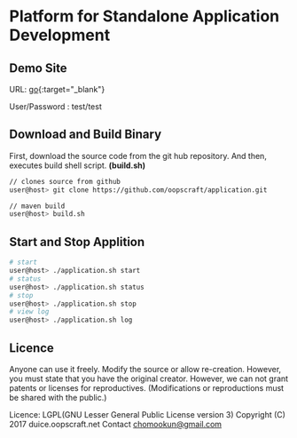# Platform for Standalone Application Development

## Demo Site
URL: [go](http://application.oopscraft.net/admin){:target="_blank"}

User/Password : test/test

## Download and Build Binary
First, download the source code from the git hub repository.
And then, executes build shell script. **__(build.sh)__**

```bash
// clones source from github
user@host> git clone https://github.com/oopscraft/application.git

// maven build
user@host> build.sh
```
## Start and Stop Applition

```bash
# start
user@host> ./application.sh start
# status
user@host> ./application.sh status
# stop
user@host> ./application.sh stop
# view log
user@host> ./application.sh log
```

## Licence
Anyone can use it freely. Modify the source or allow re-creation. However, you must state that you have the original creator. However, we can not grant patents or licenses for reproductives. (Modifications or reproductions must be shared with the public.)

Licence: LGPL(GNU Lesser General Public License version 3) Copyright (C) 2017 duice.oopscraft.net Contact chomookun@gmail.com

